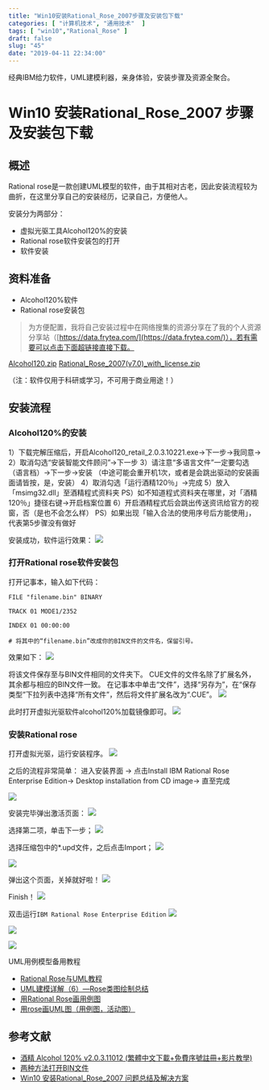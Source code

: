 ```yaml
---
title: "Win10安装Rational_Rose_2007步骤及安装包下载"
categories: [ "计算机技术", "通用技术"  ]
tags: [ "win10","Rational_Rose" ]
draft: false
slug: "45"
date: "2019-04-11 22:34:00"
---
```


经典IBM给力软件，UML建模利器，亲身体验，安装步骤及资源全聚合。


# Win10 安装Rational_Rose_2007 步骤及安装包下载

## 概述
Rational rose是一款创建UML模型的软件，由于其相对古老，因此安装流程较为曲折，在这里分享自己的安装经历，记录自己，方便他人。

安装分为两部分：
- 虚拟光驱工具Alcohol120%的安装
- Rational rose软件安装包的打开
- 软件安装

<!--more-->

## 资料准备
- Alcohol120%软件
- Rational rose安装包
>为方便配置，我将自己安装过程中在网络搜集的资源分享在了我的个人资源分享站（[https://data.frytea.com/](https://data.frytea.com/)），若有需要可以点击下面超链接直接下载。

[Alcohol120.zip](https://data.frytea.com/?/Public/windows%20Tools/Alcohol120.zip)
[Rational_Rose_2007(v7.0)_with_license.zip](https://data.frytea.com/?/Public/windows%20Tools/Rational_Rose_2007%28v7.0%29_with_license.zip)

（注：软件仅用于科研或学习，不可用于商业用途！）

## 安装流程

### Alcohol120%的安装
1）下载完解压缩后，开启Alcohol120_retail_2.0.3.10221.exe→下一步→我同意→
2）取消勾选“安装智能文件顾问”→下一步
3）请注意“多语言文件”一定要勾选（语言档）→下一步→安装
（中途可能会重开机1次，或者是会跳出驱动的安装画面请皆按，是，安装）
4）取消勾选「运行酒精120％」→完成
5）放入「msimg32.dll」至酒精程式资料夹
PS）如不知道程式资料夹在哪里，对「酒精120％」捷径右键→开启档案位置
6）开启酒精程式后会跳出传送资讯给官方的视窗，否（是也不会怎么样）
PS）如果出现「输入合法的使用序号后方能使用」，代表第5步骤没有做好

安装成功，软件运行效果：
![](https://raw.githubusercontent.com/songtianlun/Image-Hosting/image/20190411221325.png)

### 打开Rational rose软件安装包
打开记事本，输入如下代码：

```
FILE "filename.bin" BINARY

TRACK 01 MODE1/2352

INDEX 01 00:00:00

# 将其中的“filename.bin”改成你的BIN文件的文件名，保留引号。
```

效果如下：
![](https://raw.githubusercontent.com/songtianlun/Image-Hosting/image/20190411221602.png)

将该文件保存至与BIN文件相同的文件夹下。
CUE文件的文件名除了扩展名外，其余都与相应的BIN文件一致。
在记事本中单击“文件”，选择“另存为”，在“保存类型”下拉列表中选择“所有文件”，然后将文件扩展名改为“.CUE”。
![](https://raw.githubusercontent.com/songtianlun/Image-Hosting/image/20190411221638.png)

此时打开虚拟光驱软件alcohol120%加载镜像即可。
![](https://raw.githubusercontent.com/songtianlun/Image-Hosting/image/20190411221837.png)

### 安装Rational rose
打开虚拟光驱，运行安装程序。
![](https://raw.githubusercontent.com/songtianlun/Image-Hosting/image/20190411222539.png)

之后的流程非常简单：
进入安装界面 -> 点击Install IBM Rational Rose Enterprise Edition-> Desktop installation from CD image-> 直至完成

![](https://raw.githubusercontent.com/songtianlun/Image-Hosting/image/20190411222621.png)

安装完毕弹出激活页面：
![](https://raw.githubusercontent.com/songtianlun/Image-Hosting/image/20190411222046.png)

选择第二项，单击下一步；
![](https://raw.githubusercontent.com/songtianlun/Image-Hosting/image/20190411222119.png)

选择压缩包中的*.upd文件，之后点击Import；
![](https://raw.githubusercontent.com/songtianlun/Image-Hosting/image/20190411222214.png)

![](https://raw.githubusercontent.com/songtianlun/Image-Hosting/image/20190411222407.png)

弹出这个页面，关掉就好啦！
![](https://raw.githubusercontent.com/songtianlun/Image-Hosting/image/20190411222713.png)

Finish！
![](https://raw.githubusercontent.com/songtianlun/Image-Hosting/image/20190411222315.png)

双击运行`IBM Rational Rose Enterprise Edition`
![](https://raw.githubusercontent.com/songtianlun/Image-Hosting/image/20190411222750.png)

![](https://raw.githubusercontent.com/songtianlun/Image-Hosting/image/20190411222852.png)

![](https://raw.githubusercontent.com/songtianlun/Image-Hosting/image/20190411222957.png)


UML用例模型备用教程
- [Rational Rose与UML教程](https://www.cnblogs.com/xuyuanjia/p/5808517.html)
- [UML建模详解（6）—Rose类图绘制总结](https://blog.csdn.net/fanyun_01/article/details/51094799)
- [用Rational Rose画用例图](https://jingyan.baidu.com/article/3f16e003c3b9172591c10301.html)
- [用rose画UML图（用例图，活动图）](https://www.cnblogs.com/lilicat/p/5540861.html)



## 参考文献
- [酒精 Alcohol 120% v2.0.3.11012 (繁體中文下載+免費序號註冊+影片教學)](http://a4287604.pixnet.net/blog/post/130199243-%E9%85%92%E7%B2%BE-alcohol-120%25-v2.0.3.10121-%28%E7%B9%81%E9%AB%94%E4%B8%AD%E6%96%87%E4%B8%8B%E8%BC%89%2B%E8%A8%BB%E5%86%8A%2B)
- [两种方法打开BIN文件](https://jingyan.baidu.com/article/8275fc862c4ed946a03cf63c.html)
- [Win10 安装Rational_Rose_2007 问题总结及解决方案](https://www.cnblogs.com/nmdzwps/p/5553281.html)